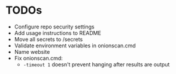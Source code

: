 # TODOs

- Configure repo security settings
- Add usage instructions to README
- Move all secrets to /secrets
- Validate environment variables in onionscan.cmd
- Name website
- Fix onionscan.cmd:
  - `-timeout 1` doesn't prevent hanging after results are output
